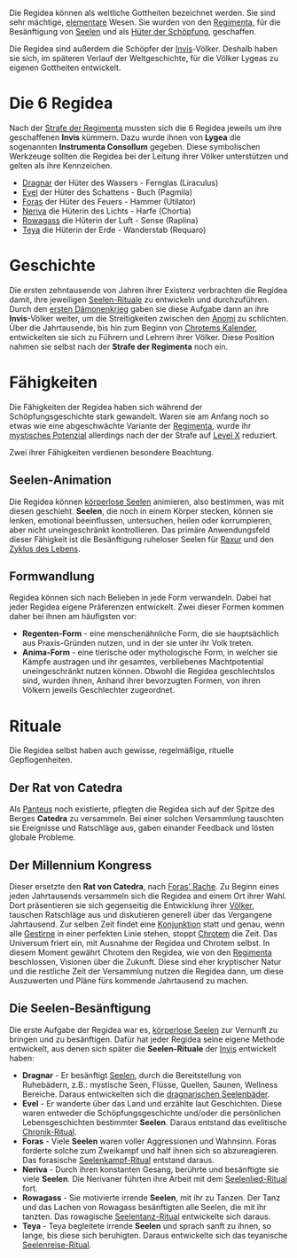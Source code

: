 Die Regidea können als weltliche Gottheiten bezeichnet werden. Sie sind sehr mächtige, [elementare](Die%20Elemente) Wesen. Sie wurden von den [Regimenta](Die%20Regimenta), für die Besänftigung von [Seelen](Die%20Seele) und als [Hüter der Schöpfung](Das%20Ende%20der%20Dunklen%20Zeit.md), geschaffen.

Die Regidea sind außerdem die Schöpfer der [Invis](Die%20Invis)-Völker. Deshalb haben sie sich, im späteren Verlauf der Weltgeschichte, für die Völker Lygeas zu eigenen Gottheiten entwickelt.
# Die 6 Regidea
Nach der [Strafe der Regimenta](Die%20Strafe%20der%20Regimenta.md) mussten sich die 6 Regidea jeweils um ihre geschaffenen **Invis** kümmern. Dazu wurde ihnen von **Lygea** die sogenannten **Instrumenta Consollum** gegeben. Diese symbolischen Werkzeuge sollten die Regidea bei der Leitung ihrer Völker unterstützen und gelten als ihre Kennzeichen.
- [Dragnar](Dragnar.md) der Hüter des Wassers - Fernglas (Liraculus)
- [Evel](Evel.md) der Hüter des Schattens - Buch (Pagmila)
- [Foras](Foras.md) der Hüter des Feuers - Hammer (Utilator)
- [Neriva](Neriva.md) die Hüterin des Lichts - Harfe (Chortia)
- [Rowagass](Rowagass.md) die Hüterin der Luft - Sense (Raplina)
- [Teya](Teya.md) die Hüterin der Erde - Wanderstab (Requaro)

# Geschichte
Die ersten zehntausende von Jahren ihrer Existenz verbrachten die Regidea damit, ihre jeweiligen [Seelen-Rituale](#Rituale) zu entwickeln und durchzuführen. Durch den [ersten Dämonenkrieg](Der%20Erste%20Dämonenkrieg.md) gaben sie diese Aufgabe dann an ihre **Invis**-Völker weiter, um die Streitigkeiten zwischen den [Anomi](Die%20Anomi) zu schlichten.
Über die Jahrtausende, bis hin zum Beginn von [Chrotems Kalender](Chrotems%20Kalender.md), entwickelten sie sich zu Führern und Lehrern ihrer Völker. Diese Position nahmen sie selbst nach der **Strafe der Regimenta** noch ein.
# Fähigkeiten
Die Fähigkeiten der Regidea haben sich während der Schöpfungsgeschichte stark gewandelt. Waren sie am Anfang noch so etwas wie eine abgeschwächte Variante der [Regimenta](Die%20Regimenta), wurde ihr [mystisches Potenzial](Mystisches%20Potential) allerdings nach der der Strafe auf [Level X](Mystisches%20Potential#Level%20X%20-%20Gottheiten%20Level) reduziert.

Zwei ihrer Fähigkeiten verdienen besondere Beachtung.
## Seelen-Animation
Die Regidea können [körperlose Seelen](Körperlose%20Seelen) animieren, also bestimmen, was mit diesen geschieht. **Seelen**, die noch in einem Körper stecken, können sie lenken, emotional beeinflussen, untersuchen, heilen oder korrumpieren, aber nicht uneingeschränkt kontrollieren.
Das primäre Anwendungsfeld dieser Fähigkeit ist die Besänftigung ruheloser Seelen für [Raxur](Die%20Gyrgothen#Raxur) und den [Zyklus des Lebens](Der%20Zyklus%20des%20Lebens.md).
## Formwandlung
Regidea können sich nach Belieben in jede Form verwandeln. Dabei hat jeder Regidea eigene Präferenzen entwickelt. Zwei dieser Formen kommen daher bei ihnen am häufigsten vor:
- **Regenten-Form** - eine menschenähnliche Form, die sie hauptsächlich aus Praxis-Gründen nutzen, und in der sie unter ihr Volk treten.
- **Anima-Form** - eine tierische oder mythologische Form, in welcher sie Kämpfe austragen und ihr gesamtes, verbliebenes Machtpotential uneingeschränkt nutzen können.
Obwohl die Regidea geschlechtslos sind, wurden ihnen, Anhand ihrer bevorzugten Formen, von ihren Völkern jeweils Geschlechter zugeordnet.
# Rituale
Die Regidea selbst haben auch gewisse, regelmäßige, rituelle Gepflogenheiten.
## Der Rat von Catedra
Als [Panteus](Panteus) noch existierte, pflegten die Regidea sich auf der Spitze des Berges **Catedra** zu versammeln. Bei einer solchen Versammlung tauschten sie Ereignisse und Ratschläge aus, gaben einander Feedback und lösten globale Probleme.
## Der Millennium Kongress
Dieser ersetzte den **Rat von Catedra**, nach [Foras' Rache](Foras'%20Rache.md).  Zu Beginn eines jeden Jahrtausends versammeln sich die Regidea and einem Ort ihrer Wahl. Dort präsentieren sie sich gegenseitig die Entwicklung ihrer [Völker](Die%20Invis), tauschen Ratschläge aus und diskutieren generell über das Vergangene Jahrtausend.
Zur selben Zeit findet eine [Konjunktion](Kosmische%20Ereignisse#Konjunktion%20-%20Elementarchaos) statt und genau, wenn alle [Gestirne](Die%20Himmelskörper#Die%20Gestirne) in einer perfekten Linie stehen, stoppt [Chrotem](Die%20Gyrgothen#Chrotem) die Zeit. Das Universum friert ein, mit Ausnahme der Regidea und Chrotem selbst. In diesem Moment gewährt Chrotem den Regidea, wie von den [Regimenta](Die%20Regimenta) beschlossen, Visionen über die Zukunft. Diese sind eher kryptischer Natur und die restliche Zeit der Versammlung nutzen die Regidea dann, um diese Auszuwerten und Pläne fürs kommende Jahrtausend zu machen.
## Die Seelen-Besänftigung
Die erste Aufgabe der Regidea war es, [körperlose Seelen](Körperlose%20Seelen) zur Vernunft zu bringen und zu besänftigen. Dafür hat jeder Regidea seine eigene Methode entwickelt, aus denen sich später die **Seelen-Rituale** der [Invis](Die%20Invis) entwickelt haben:
- **Dragnar** - Er besänftigt [Seelen](Die%20Seele), durch die Bereitstellung von Ruhebädern, z.B.: mystische Seen, Flüsse, Quellen, Saunen, Wellness Bereiche. Daraus entwickelten sich die [dragnarischen Seelenbäder](Die%20Dragnarier.md#Rituale).
- **Evel** - Er wanderte über das Land und erzählte laut Geschichten. Diese waren entweder die Schöpfungsgeschichte und/oder die persönlichen Lebensgeschichten bestimmter **Seelen**. Daraus entstand das evelitische [Chronik-Ritual](Die%20Eveliten.md#Rituale).
- **Foras** - Viele **Seelen** waren voller Aggressionen und Wahnsinn. Foras forderte solche zum Zweikampf und half ihnen sich so abzureagieren. Das forasische [Seelenkampf-Ritual](Die%20Forasier.md#Rituale) entstand daraus.
- **Neriva** - Durch ihren konstanten Gesang, berührte und besänftigte sie viele **Seelen**. Die Nerivaner führten ihre Arbeit mit dem [Seelenlied-Ritual](Die%20Nerivaner.md#Rituale) fort.
- **Rowagass** - Sie motivierte irrende **Seelen**, mit ihr zu Tanzen. Der Tanz und das Lachen von Rowagass besänftigten alle Seelen, die mit ihr tanzten. Das rowagische [Seelentanz-Ritual](Die%20Rowagier.md#Rituale) entwickelte sich daraus.
- **Teya** - Teya begleitete irrende **Seelen** und sprach sanft zu ihnen, so lange, bis diese sich beruhigten. Daraus entwickelte sich das teyanische [Seelenreise-Ritual](Die%20Teyaner.md#Rituale).